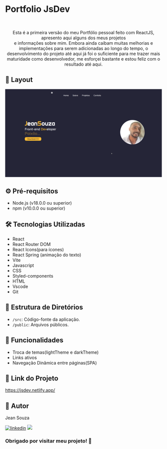 # Portfolio JsDev 
<div align="center"><br>  
 
 Esta é a primeira versão do meu Portfólio pessoal feito com ReactJS, apresento aqui alguns dos meus projetos  
 e informações sobre mim.
 Embora ainda caibam muitas melhorias e implementações para serem adicionadas ao longo do tempo, o desenvolvimento do projeto até aqui já foi o suficiente para me trazer mais maturidade como desenvolvedor, me esforçei bastante e estou 
 feliz com o resultado até aqui.
   
 </div>

 ## 🎨 Layout

 ![Web](https://github.com/JeanSouza911/portfolio_Jsdev/blob/master/public/img/Jsdev2.png)

 ## ⚙️ Pré-requisitos

 - Node.js (v18.0.0 ou superior)
 - npm (v10.0.0 ou superior)

 ## 🛠️ Tecnologias Utilizadas
 
 - React
 - React Router DOM
 - React Icons(para ícones)
 - React Spring (animação do texto)
 - Vite
 - Javascript
 - CSS
 - Styled-components
 - HTML
 - Vscode
 - Git
   
 ## 📁 Estrutura de Diretórios

 - `/src`: Código-fonte da aplicação.
 - `/public`: Arquivos públicos.
 
 ## 🚀 Funcionalidades
 
 - Troca de temas(lightTheme e darkTheme)
 - Links ativos
 - Navegação Dinâmica entre páginas(SPA)

## 🔗 Link do Projeto
  https://jsdev.netlify.app/


## 🧠 Autor

Jean Souza

[![linkedin](https://img.shields.io/badge/LinkedIn-0077B5?style=for-the-badge&logo=linkedin&logoColor=white)](https://www.linkedin.com/in/jean-souza-79b491160/) <a href="mailto:shadowjean911@gmail.com">
    <img src="https://img.shields.io/badge/Gmail-333333?style=for-the-badge&logo=gmail&logoColor=red" />
</a>

 ### Obrigado por visitar meu projeto! 👋 

